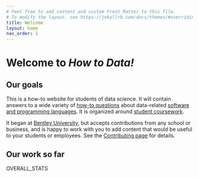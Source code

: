 ```yaml
---
# Feel free to add content and custom Front Matter to this file.
# To modify the layout, see https://jekyllrb.com/docs/themes/#overriding-theme-defaults
title: Welcome
layout: home
nav_order: 1
---
```


# Welcome to *How to Data!*

## Our goals

This is a how-to website for students of data science.  It will contain
answers to a wide variety of [how-to questions](../tasks) about data-related
[software and programming languages](../software).  It is organized around
[student coursework](../topics).

It began at [Bentley University](http://www.bentley.edu), but accepts
contributions from any school or business, and is happy to work with you to
add content that would be useful to your students or employees.  See the
[Contributing page](../contributing) for details.

## Our work so far

OVERALL_STATS
